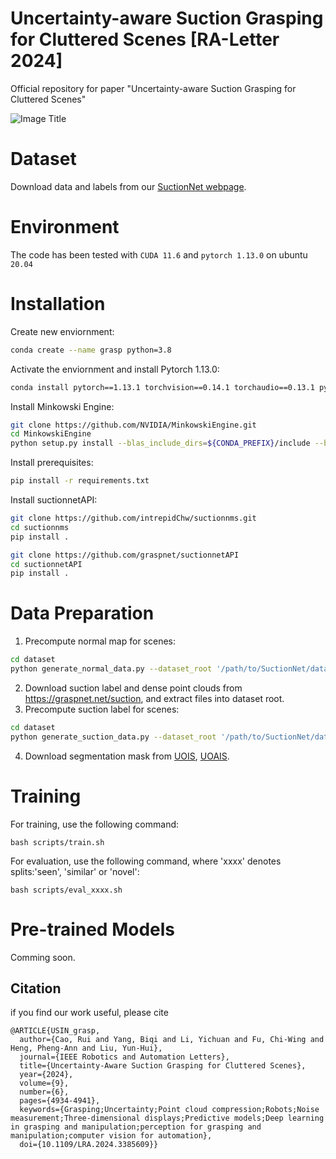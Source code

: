 # Uncertainty-aware Suction Grasping for Cluttered Scenes [RA-Letter 2024]

Official repository for paper "Uncertainty-aware Suction Grasping for Cluttered Scenes" 

![Image Title](https://github.com/rcao_hk/UISN/blob/master/framework.png)

# Dataset

Download data and labels from our [SuctionNet webpage](https://graspnet.net/suction).

# Environment

The code has been tested with `CUDA 11.6` and `pytorch 1.13.0` on ubuntu `20.04`

# Installation

Create new enviornment:
```bash
conda create --name grasp python=3.8
```
Activate the enviornment and install Pytorch 1.13.0:
```bash
conda install pytorch==1.13.1 torchvision==0.14.1 torchaudio==0.13.1 pytorch-cuda=11.6 -c pytorch -c nvidia
```
Install Minkowski Engine:
```bash
git clone https://github.com/NVIDIA/MinkowskiEngine.git
cd MinkowskiEngine
python setup.py install --blas_include_dirs=${CONDA_PREFIX}/include --blas=openblas
```
Install prerequisites:
```bash
pip install -r requirements.txt
```
Install suctionnetAPI:
```bash
git clone https://github.com/intrepidChw/suctionnms.git
cd suctionnms
pip install .

git clone https://github.com/graspnet/suctionnetAPI
cd suctionnetAPI
pip install .
```
# Data Preparation
1. Precompute normal map for scenes:
```bash
cd dataset
python generate_normal_data.py --dataset_root '/path/to/SuctionNet/dataset'
```
2. Download suction label and dense point clouds from https://graspnet.net/suction, and extract files into dataset root.
3. Precompute suction label for scenes:
```bash
cd dataset
python generate_suction_data.py --dataset_root '/path/to/SuctionNet/dataset'
```
4. Download segmentation mask from [UOIS](https://mycuhk-my.sharepoint.com/:u:/g/personal/1155187973_link_cuhk_edu_hk/EcLzwCXsPUdNiix_mxqwVmcBODekt_Qfj6DSWPgHzqXUGA?e=iC1ouY), [UOAIS](https://mycuhk-my.sharepoint.com/:u:/g/personal/1155187973_link_cuhk_edu_hk/EcYqOfP2P5NIn9AGgNbWj1IBSqnDRz-cIfajjJrYMXrDXw?e=SUXnSE).

# Training

For training, use the following command:

```
bash scripts/train.sh
```

For evaluation, use the following command, where 'xxxx' denotes splits:'seen', 'similar' or 'novel': 

```
bash scripts/eval_xxxx.sh
```

# Pre-trained Models
Comming soon.

## Citation

if you find our work useful, please cite

```
@ARTICLE{USIN_grasp,
  author={Cao, Rui and Yang, Biqi and Li, Yichuan and Fu, Chi-Wing and Heng, Pheng-Ann and Liu, Yun-Hui},
  journal={IEEE Robotics and Automation Letters}, 
  title={Uncertainty-Aware Suction Grasping for Cluttered Scenes}, 
  year={2024},
  volume={9},
  number={6},
  pages={4934-4941},
  keywords={Grasping;Uncertainty;Point cloud compression;Robots;Noise measurement;Three-dimensional displays;Predictive models;Deep learning in grasping and manipulation;perception for grasping and manipulation;computer vision for automation},
  doi={10.1109/LRA.2024.3385609}}

```

